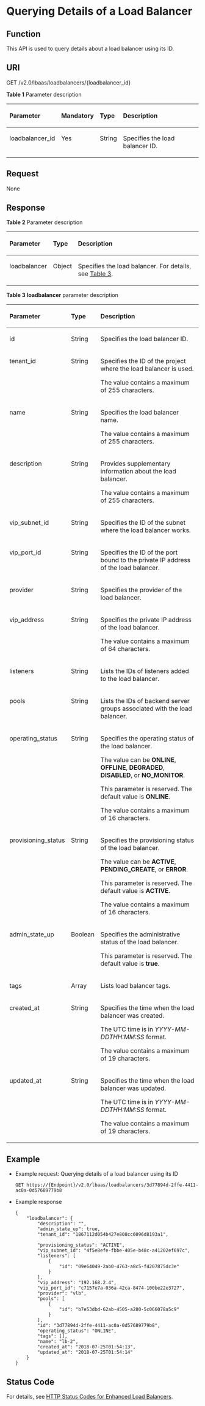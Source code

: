 # Querying Details of a Load Balancer<a name="EN-US_TOPIC_0141008271"></a>

## Function<a name="en-us_topic_0096561532_en-us_topic_0049139632_section28798367"></a>

This API is used to query details about a load balancer using its ID.

## URI<a name="en-us_topic_0096561532_en-us_topic_0049139632_section57858711"></a>

GET /v2.0/lbaas/loadbalancers/\{loadbalancer\_id\}

**Table  1**  Parameter description

<a name="en-us_topic_0096561532_table8859516183710"></a>
<table><thead align="left"><tr id="en-us_topic_0096561532_row1189415166379"><th class="cellrowborder" valign="top" width="14.85148514851485%" id="mcps1.2.5.1.1"><p id="en-us_topic_0096561532_p148945161379"><a name="en-us_topic_0096561532_p148945161379"></a><a name="en-us_topic_0096561532_p148945161379"></a>Parameter</p>
</th>
<th class="cellrowborder" valign="top" width="13.861386138613863%" id="mcps1.2.5.1.2"><p id="en-us_topic_0096561532_p98941716113710"><a name="en-us_topic_0096561532_p98941716113710"></a><a name="en-us_topic_0096561532_p98941716113710"></a>Mandatory</p>
</th>
<th class="cellrowborder" valign="top" width="10.891089108910892%" id="mcps1.2.5.1.3"><p id="en-us_topic_0096561532_p16894816103712"><a name="en-us_topic_0096561532_p16894816103712"></a><a name="en-us_topic_0096561532_p16894816103712"></a>Type</p>
</th>
<th class="cellrowborder" valign="top" width="60.396039603960396%" id="mcps1.2.5.1.4"><p id="en-us_topic_0096561532_p16894816113718"><a name="en-us_topic_0096561532_p16894816113718"></a><a name="en-us_topic_0096561532_p16894816113718"></a>Description</p>
</th>
</tr>
</thead>
<tbody><tr id="en-us_topic_0096561532_row1089431611376"><td class="cellrowborder" valign="top" width="14.85148514851485%" headers="mcps1.2.5.1.1 "><p id="en-us_topic_0096561532_p989461633718"><a name="en-us_topic_0096561532_p989461633718"></a><a name="en-us_topic_0096561532_p989461633718"></a>loadbalancer_id</p>
</td>
<td class="cellrowborder" valign="top" width="13.861386138613863%" headers="mcps1.2.5.1.2 "><p id="en-us_topic_0096561532_p1889491623711"><a name="en-us_topic_0096561532_p1889491623711"></a><a name="en-us_topic_0096561532_p1889491623711"></a>Yes</p>
</td>
<td class="cellrowborder" valign="top" width="10.891089108910892%" headers="mcps1.2.5.1.3 "><p id="p1758012345108"><a name="p1758012345108"></a><a name="p1758012345108"></a>String</p>
</td>
<td class="cellrowborder" valign="top" width="60.396039603960396%" headers="mcps1.2.5.1.4 "><p id="en-us_topic_0096561532_p1789471633719"><a name="en-us_topic_0096561532_p1789471633719"></a><a name="en-us_topic_0096561532_p1789471633719"></a>Specifies the load balancer ID.</p>
</td>
</tr>
</tbody>
</table>

## Request<a name="en-us_topic_0096561532_section162332597302"></a>

None

## Response<a name="en-us_topic_0096561532_section768911717356"></a>

**Table  2**  Parameter description

<a name="en-us_topic_0096561532_table13388456357"></a>
<table><thead align="left"><tr id="en-us_topic_0096561532_row74113459355"><th class="cellrowborder" valign="top" width="16%" id="mcps1.2.4.1.1"><p id="en-us_topic_0096561532_p1542104583513"><a name="en-us_topic_0096561532_p1542104583513"></a><a name="en-us_topic_0096561532_p1542104583513"></a>Parameter</p>
</th>
<th class="cellrowborder" valign="top" width="13%" id="mcps1.2.4.1.2"><p id="en-us_topic_0096561532_p14431045113513"><a name="en-us_topic_0096561532_p14431045113513"></a><a name="en-us_topic_0096561532_p14431045113513"></a>Type</p>
</th>
<th class="cellrowborder" valign="top" width="71%" id="mcps1.2.4.1.3"><p id="en-us_topic_0096561532_p2464452354"><a name="en-us_topic_0096561532_p2464452354"></a><a name="en-us_topic_0096561532_p2464452354"></a>Description</p>
</th>
</tr>
</thead>
<tbody><tr id="en-us_topic_0096561532_row24634511356"><td class="cellrowborder" valign="top" width="16%" headers="mcps1.2.4.1.1 "><p id="en-us_topic_0096561532_p64704515357"><a name="en-us_topic_0096561532_p64704515357"></a><a name="en-us_topic_0096561532_p64704515357"></a>loadbalancer</p>
</td>
<td class="cellrowborder" valign="top" width="13%" headers="mcps1.2.4.1.2 "><p id="en-us_topic_0096561532_p1648184512359"><a name="en-us_topic_0096561532_p1648184512359"></a><a name="en-us_topic_0096561532_p1648184512359"></a>Object</p>
</td>
<td class="cellrowborder" valign="top" width="71%" headers="mcps1.2.4.1.3 "><p id="en-us_topic_0096561532_p1949145143520"><a name="en-us_topic_0096561532_p1949145143520"></a><a name="en-us_topic_0096561532_p1949145143520"></a>Specifies the load balancer. For details, see <a href="#en-us_topic_0096561532_table1943718352380">Table 3</a>.</p>
</td>
</tr>
</tbody>
</table>

**Table  3** **loadbalancer**  parameter description

<a name="en-us_topic_0096561532_table1943718352380"></a>
<table><thead align="left"><tr id="en-us_topic_0096561532_row6659133533816"><th class="cellrowborder" valign="top" width="17%" id="mcps1.2.4.1.1"><p id="en-us_topic_0096561532_p96591835173819"><a name="en-us_topic_0096561532_p96591835173819"></a><a name="en-us_topic_0096561532_p96591835173819"></a>Parameter</p>
</th>
<th class="cellrowborder" valign="top" width="12%" id="mcps1.2.4.1.2"><p id="en-us_topic_0096561532_p17660123513386"><a name="en-us_topic_0096561532_p17660123513386"></a><a name="en-us_topic_0096561532_p17660123513386"></a>Type</p>
</th>
<th class="cellrowborder" valign="top" width="71%" id="mcps1.2.4.1.3"><p id="en-us_topic_0096561532_p4660183515387"><a name="en-us_topic_0096561532_p4660183515387"></a><a name="en-us_topic_0096561532_p4660183515387"></a>Description</p>
</th>
</tr>
</thead>
<tbody><tr id="en-us_topic_0096561532_row156601235133818"><td class="cellrowborder" valign="top" width="17%" headers="mcps1.2.4.1.1 "><p id="en-us_topic_0096561531_p10415829113311"><a name="en-us_topic_0096561531_p10415829113311"></a><a name="en-us_topic_0096561531_p10415829113311"></a>id</p>
</td>
<td class="cellrowborder" valign="top" width="12%" headers="mcps1.2.4.1.2 "><p id="p155784252919"><a name="p155784252919"></a><a name="p155784252919"></a>String</p>
</td>
<td class="cellrowborder" valign="top" width="71%" headers="mcps1.2.4.1.3 "><p id="en-us_topic_0096561531_p1941513297339"><a name="en-us_topic_0096561531_p1941513297339"></a><a name="en-us_topic_0096561531_p1941513297339"></a>Specifies the load balancer ID.</p>
</td>
</tr>
<tr id="row1758616126181"><td class="cellrowborder" valign="top" width="17%" headers="mcps1.2.4.1.1 "><p id="en-us_topic_0096561531_p20415229113312"><a name="en-us_topic_0096561531_p20415229113312"></a><a name="en-us_topic_0096561531_p20415229113312"></a>tenant_id</p>
</td>
<td class="cellrowborder" valign="top" width="12%" headers="mcps1.2.4.1.2 "><p id="en-us_topic_0096561531_p741592933318"><a name="en-us_topic_0096561531_p741592933318"></a><a name="en-us_topic_0096561531_p741592933318"></a>String</p>
</td>
<td class="cellrowborder" valign="top" width="71%" headers="mcps1.2.4.1.3 "><p id="en-us_topic_0096561531_p1341519295331"><a name="en-us_topic_0096561531_p1341519295331"></a><a name="en-us_topic_0096561531_p1341519295331"></a>Specifies the ID of the project where the load balancer is used.</p>
<p id="p77281547155311"><a name="p77281547155311"></a><a name="p77281547155311"></a>The value contains a maximum of 255 characters.</p>
</td>
</tr>
<tr id="en-us_topic_0096561532_row76601535193815"><td class="cellrowborder" valign="top" width="17%" headers="mcps1.2.4.1.1 "><p id="en-us_topic_0096561531_p1041552912332"><a name="en-us_topic_0096561531_p1041552912332"></a><a name="en-us_topic_0096561531_p1041552912332"></a>name</p>
</td>
<td class="cellrowborder" valign="top" width="12%" headers="mcps1.2.4.1.2 "><p id="en-us_topic_0096561531_p241692918331"><a name="en-us_topic_0096561531_p241692918331"></a><a name="en-us_topic_0096561531_p241692918331"></a>String</p>
</td>
<td class="cellrowborder" valign="top" width="71%" headers="mcps1.2.4.1.3 "><p id="en-us_topic_0096561531_p17416152919332"><a name="en-us_topic_0096561531_p17416152919332"></a><a name="en-us_topic_0096561531_p17416152919332"></a>Specifies the load balancer name.</p>
<p id="p076212535532"><a name="p076212535532"></a><a name="p076212535532"></a>The value contains a maximum of 255 characters.</p>
</td>
</tr>
<tr id="en-us_topic_0096561532_row66605355385"><td class="cellrowborder" valign="top" width="17%" headers="mcps1.2.4.1.1 "><p id="en-us_topic_0096561531_p4416102918335"><a name="en-us_topic_0096561531_p4416102918335"></a><a name="en-us_topic_0096561531_p4416102918335"></a>description</p>
</td>
<td class="cellrowborder" valign="top" width="12%" headers="mcps1.2.4.1.2 "><p id="en-us_topic_0096561531_p24161129143314"><a name="en-us_topic_0096561531_p24161129143314"></a><a name="en-us_topic_0096561531_p24161129143314"></a>String</p>
</td>
<td class="cellrowborder" valign="top" width="71%" headers="mcps1.2.4.1.3 "><p id="en-us_topic_0096561531_p5416142912334"><a name="en-us_topic_0096561531_p5416142912334"></a><a name="en-us_topic_0096561531_p5416142912334"></a>Provides supplementary information about the load balancer.</p>
<p id="p157105551532"><a name="p157105551532"></a><a name="p157105551532"></a>The value contains a maximum of 255 characters.</p>
</td>
</tr>
<tr id="en-us_topic_0096561532_row1166020352385"><td class="cellrowborder" valign="top" width="17%" headers="mcps1.2.4.1.1 "><p id="en-us_topic_0096561531_p1541618299335"><a name="en-us_topic_0096561531_p1541618299335"></a><a name="en-us_topic_0096561531_p1541618299335"></a>vip_subnet_id</p>
</td>
<td class="cellrowborder" valign="top" width="12%" headers="mcps1.2.4.1.2 "><p id="p135272044182910"><a name="p135272044182910"></a><a name="p135272044182910"></a>String</p>
</td>
<td class="cellrowborder" valign="top" width="71%" headers="mcps1.2.4.1.3 "><p id="p4335125124117"><a name="p4335125124117"></a><a name="p4335125124117"></a>Specifies the ID of the subnet where the load balancer works.</p>
</td>
</tr>
<tr id="en-us_topic_0096561532_row36601435103818"><td class="cellrowborder" valign="top" width="17%" headers="mcps1.2.4.1.1 "><p id="en-us_topic_0096561531_p1041622923320"><a name="en-us_topic_0096561531_p1041622923320"></a><a name="en-us_topic_0096561531_p1041622923320"></a>vip_port_id</p>
</td>
<td class="cellrowborder" valign="top" width="12%" headers="mcps1.2.4.1.2 "><p id="p19102164614291"><a name="p19102164614291"></a><a name="p19102164614291"></a>String</p>
</td>
<td class="cellrowborder" valign="top" width="71%" headers="mcps1.2.4.1.3 "><p id="p173334177415"><a name="p173334177415"></a><a name="p173334177415"></a>Specifies the ID of the port bound to the private IP address of the load balancer.</p>
</td>
</tr>
<tr id="en-us_topic_0096561532_row1866173519389"><td class="cellrowborder" valign="top" width="17%" headers="mcps1.2.4.1.1 "><p id="en-us_topic_0096561531_p174164295334"><a name="en-us_topic_0096561531_p174164295334"></a><a name="en-us_topic_0096561531_p174164295334"></a>provider</p>
</td>
<td class="cellrowborder" valign="top" width="12%" headers="mcps1.2.4.1.2 "><p id="en-us_topic_0096561531_p541611290339"><a name="en-us_topic_0096561531_p541611290339"></a><a name="en-us_topic_0096561531_p541611290339"></a>String</p>
</td>
<td class="cellrowborder" valign="top" width="71%" headers="mcps1.2.4.1.3 "><p id="p43391417194120"><a name="p43391417194120"></a><a name="p43391417194120"></a>Specifies the provider of the load balancer.</p>
</td>
</tr>
<tr id="en-us_topic_0096561532_row6661203510387"><td class="cellrowborder" valign="top" width="17%" headers="mcps1.2.4.1.1 "><p id="en-us_topic_0096561531_p1416829143318"><a name="en-us_topic_0096561531_p1416829143318"></a><a name="en-us_topic_0096561531_p1416829143318"></a>vip_address</p>
</td>
<td class="cellrowborder" valign="top" width="12%" headers="mcps1.2.4.1.2 "><p id="en-us_topic_0096561531_p341672912338"><a name="en-us_topic_0096561531_p341672912338"></a><a name="en-us_topic_0096561531_p341672912338"></a>String</p>
</td>
<td class="cellrowborder" valign="top" width="71%" headers="mcps1.2.4.1.3 "><p id="en-us_topic_0096561531_p64178297334"><a name="en-us_topic_0096561531_p64178297334"></a><a name="en-us_topic_0096561531_p64178297334"></a>Specifies the private IP address of the load balancer.</p>
<p id="p832917316544"><a name="p832917316544"></a><a name="p832917316544"></a>The value contains a maximum of 64 characters.</p>
</td>
</tr>
<tr id="en-us_topic_0096561532_row16611235163814"><td class="cellrowborder" valign="top" width="17%" headers="mcps1.2.4.1.1 "><p id="en-us_topic_0096561531_p1841715293336"><a name="en-us_topic_0096561531_p1841715293336"></a><a name="en-us_topic_0096561531_p1841715293336"></a>listeners</p>
</td>
<td class="cellrowborder" valign="top" width="12%" headers="mcps1.2.4.1.2 "><p id="p10662124818106"><a name="p10662124818106"></a><a name="p10662124818106"></a>String</p>
</td>
<td class="cellrowborder" valign="top" width="71%" headers="mcps1.2.4.1.3 "><p id="en-us_topic_0096561531_p7417112963311"><a name="en-us_topic_0096561531_p7417112963311"></a><a name="en-us_topic_0096561531_p7417112963311"></a>Lists the IDs of listeners added to the load balancer.</p>
</td>
</tr>
<tr id="en-us_topic_0096561532_row8661143513384"><td class="cellrowborder" valign="top" width="17%" headers="mcps1.2.4.1.1 "><p id="en-us_topic_0096561531_p1441712910330"><a name="en-us_topic_0096561531_p1441712910330"></a><a name="en-us_topic_0096561531_p1441712910330"></a>pools</p>
</td>
<td class="cellrowborder" valign="top" width="12%" headers="mcps1.2.4.1.2 "><p id="p563318509102"><a name="p563318509102"></a><a name="p563318509102"></a>String</p>
</td>
<td class="cellrowborder" valign="top" width="71%" headers="mcps1.2.4.1.3 "><p id="en-us_topic_0096561531_p104171229123313"><a name="en-us_topic_0096561531_p104171229123313"></a><a name="en-us_topic_0096561531_p104171229123313"></a>Lists the IDs of backend server groups associated with the load balancer.</p>
</td>
</tr>
<tr id="en-us_topic_0096561532_row566114352387"><td class="cellrowborder" valign="top" width="17%" headers="mcps1.2.4.1.1 "><p id="p727217358477"><a name="p727217358477"></a><a name="p727217358477"></a>operating_status</p>
</td>
<td class="cellrowborder" valign="top" width="12%" headers="mcps1.2.4.1.2 "><p id="p82761735124717"><a name="p82761735124717"></a><a name="p82761735124717"></a>String</p>
</td>
<td class="cellrowborder" valign="top" width="71%" headers="mcps1.2.4.1.3 "><p id="p9800291619"><a name="p9800291619"></a><a name="p9800291619"></a>Specifies the operating status of the load balancer.</p>
<p id="p75131031164"><a name="p75131031164"></a><a name="p75131031164"></a>The value can be <strong id="b842352706165847"><a name="b842352706165847"></a><a name="b842352706165847"></a>ONLINE</strong>, <strong id="b842352706165850"><a name="b842352706165850"></a><a name="b842352706165850"></a>OFFLINE</strong>, <strong id="b842352706165852"><a name="b842352706165852"></a><a name="b842352706165852"></a>DEGRADED</strong>, <strong id="b842352706165855"><a name="b842352706165855"></a><a name="b842352706165855"></a>DISABLED</strong>, or <strong id="b842352706165859"><a name="b842352706165859"></a><a name="b842352706165859"></a>NO_MONITOR</strong>.</p>
<p id="p58611733561"><a name="p58611733561"></a><a name="p58611733561"></a>This parameter is reserved. The default value is <strong id="b842352706145855"><a name="b842352706145855"></a><a name="b842352706145855"></a>ONLINE</strong>.</p>
<p id="p71718156545"><a name="p71718156545"></a><a name="p71718156545"></a>The value contains a maximum of 16 characters.</p>
</td>
</tr>
<tr id="en-us_topic_0096561532_row2661123514384"><td class="cellrowborder" valign="top" width="17%" headers="mcps1.2.4.1.1 "><p id="p930113351475"><a name="p930113351475"></a><a name="p930113351475"></a>provisioning_status</p>
</td>
<td class="cellrowborder" valign="top" width="12%" headers="mcps1.2.4.1.2 "><p id="p7305153534717"><a name="p7305153534717"></a><a name="p7305153534717"></a>String</p>
</td>
<td class="cellrowborder" valign="top" width="71%" headers="mcps1.2.4.1.3 "><p id="p4255836060"><a name="p4255836060"></a><a name="p4255836060"></a>Specifies the provisioning status of the load balancer.</p>
<p id="p9469138261"><a name="p9469138261"></a><a name="p9469138261"></a>The value can be <strong id="b842352706165943"><a name="b842352706165943"></a><a name="b842352706165943"></a>ACTIVE</strong>, <strong id="b842352706165947"><a name="b842352706165947"></a><a name="b842352706165947"></a>PENDING_CREATE</strong>, or <strong id="b842352706165951"><a name="b842352706165951"></a><a name="b842352706165951"></a>ERROR</strong>.</p>
<p id="p15614144018617"><a name="p15614144018617"></a><a name="p15614144018617"></a>This parameter is reserved. The default value is <strong id="b1402670288"><a name="b1402670288"></a><a name="b1402670288"></a>ACTIVE</strong>.</p>
<p id="p18722348205910"><a name="p18722348205910"></a><a name="p18722348205910"></a>The value contains a maximum of 16 characters.</p>
</td>
</tr>
<tr id="en-us_topic_0096561532_row16662935103816"><td class="cellrowborder" valign="top" width="17%" headers="mcps1.2.4.1.1 "><p id="en-us_topic_0096561531_p114181329133314"><a name="en-us_topic_0096561531_p114181329133314"></a><a name="en-us_topic_0096561531_p114181329133314"></a>admin_state_up</p>
</td>
<td class="cellrowborder" valign="top" width="12%" headers="mcps1.2.4.1.2 "><p id="en-us_topic_0096561531_p10418172913319"><a name="en-us_topic_0096561531_p10418172913319"></a><a name="en-us_topic_0096561531_p10418172913319"></a>Boolean</p>
</td>
<td class="cellrowborder" valign="top" width="71%" headers="mcps1.2.4.1.3 "><p id="p14847443611"><a name="p14847443611"></a><a name="p14847443611"></a>Specifies the administrative status of the load balancer.</p>
<p id="p114911046864"><a name="p114911046864"></a><a name="p114911046864"></a>This parameter is reserved. The default value is <strong id="b1291373994"><a name="b1291373994"></a><a name="b1291373994"></a>true</strong>.</p>
</td>
</tr>
<tr id="en-us_topic_0096561532_row866215358384"><td class="cellrowborder" valign="top" width="17%" headers="mcps1.2.4.1.1 "><p id="en-us_topic_0096561531_p74181229133310"><a name="en-us_topic_0096561531_p74181229133310"></a><a name="en-us_topic_0096561531_p74181229133310"></a>tags</p>
</td>
<td class="cellrowborder" valign="top" width="12%" headers="mcps1.2.4.1.2 "><p id="p71551954161018"><a name="p71551954161018"></a><a name="p71551954161018"></a>Array</p>
</td>
<td class="cellrowborder" valign="top" width="71%" headers="mcps1.2.4.1.3 "><p id="en-us_topic_0096561531_p4418112919333"><a name="en-us_topic_0096561531_p4418112919333"></a><a name="en-us_topic_0096561531_p4418112919333"></a>Lists load balancer tags.</p>
</td>
</tr>
<tr id="en-us_topic_0096561532_row13900164817511"><td class="cellrowborder" valign="top" width="17%" headers="mcps1.2.4.1.1 "><p id="en-us_topic_0096561531_p18781627124910"><a name="en-us_topic_0096561531_p18781627124910"></a><a name="en-us_topic_0096561531_p18781627124910"></a>created_at</p>
</td>
<td class="cellrowborder" valign="top" width="12%" headers="mcps1.2.4.1.2 "><p id="en-us_topic_0096561531_p18781627204916"><a name="en-us_topic_0096561531_p18781627204916"></a><a name="en-us_topic_0096561531_p18781627204916"></a>String</p>
</td>
<td class="cellrowborder" valign="top" width="71%" headers="mcps1.2.4.1.3 "><p id="en-us_topic_0096561531_p578162719490"><a name="en-us_topic_0096561531_p578162719490"></a><a name="en-us_topic_0096561531_p578162719490"></a>Specifies the time when the load balancer was created.</p>
<p id="p3462240292"><a name="p3462240292"></a><a name="p3462240292"></a>The UTC time is in <em id="i155506367247"><a name="i155506367247"></a><a name="i155506367247"></a>YYYY-MM-DDTHH:MM:SS</em> format.</p>
<p id="p415795413546"><a name="p415795413546"></a><a name="p415795413546"></a>The value contains a maximum of 19 characters.</p>
</td>
</tr>
<tr id="en-us_topic_0096561532_row4521952195114"><td class="cellrowborder" valign="top" width="17%" headers="mcps1.2.4.1.1 "><p id="en-us_topic_0096561531_p1541843114495"><a name="en-us_topic_0096561531_p1541843114495"></a><a name="en-us_topic_0096561531_p1541843114495"></a>updated_at</p>
</td>
<td class="cellrowborder" valign="top" width="12%" headers="mcps1.2.4.1.2 "><p id="en-us_topic_0096561531_p1810172112506"><a name="en-us_topic_0096561531_p1810172112506"></a><a name="en-us_topic_0096561531_p1810172112506"></a>String</p>
</td>
<td class="cellrowborder" valign="top" width="71%" headers="mcps1.2.4.1.3 "><p id="en-us_topic_0096561531_p341843144919"><a name="en-us_topic_0096561531_p341843144919"></a><a name="en-us_topic_0096561531_p341843144919"></a>Specifies the time when the load balancer was updated.</p>
<p id="p52901417154816"><a name="p52901417154816"></a><a name="p52901417154816"></a>The UTC time is in <em id="i185028407247"><a name="i185028407247"></a><a name="i185028407247"></a>YYYY-MM-DDTHH:MM:SS</em> format.</p>
<p id="p3844185817544"><a name="p3844185817544"></a><a name="p3844185817544"></a>The value contains a maximum of 19 characters.</p>
</td>
</tr>
</tbody>
</table>

## Example<a name="section1737103643915"></a>

-   Example request: Querying details of a load balancer using its ID

    ```
    GET https://{Endpoint}/v2.0/lbaas/loadbalancers/3d77894d-2ffe-4411-ac0a-0d57689779b8
    ```


-   Example response

    ```
    {
        "loadbalancer": {
            "description": "",
            "admin_state_up": true,
            "tenant_id": "1867112d054b427e808cc6096d8193a1",
      
            "provisioning_status": "ACTIVE",
            "vip_subnet_id": "4f5e8efe-fbbe-405e-b48c-a41202ef697c",
            "listeners": [
                {
                    "id": "09e64049-2ab0-4763-a8c5-f4207875dc3e"
                }
            ],
            "vip_address": "192.168.2.4",
            "vip_port_id": "c7157e7a-036a-42ca-8474-100be22e3727",
            "provider": "vlb",
            "pools": [
                {
                    "id": "b7e53dbd-62ab-4505-a280-5c066078a5c9"
                }
            ],
            "id": "3d77894d-2ffe-4411-ac0a-0d57689779b8",
            "operating_status": "ONLINE",
            "tags": [],
            "name": "lb-2",
            "created_at": "2018-07-25T01:54:13", 
            "updated_at": "2018-07-25T01:54:14"
        }
    }
    ```


## Status Code<a name="en-us_topic_0096561532_en-us_topic_0049139632_section15511864"></a>

For details, see  [HTTP Status Codes for Enhanced Load Balancers](http-status-codes-for-enhanced-load-balancers.md).

